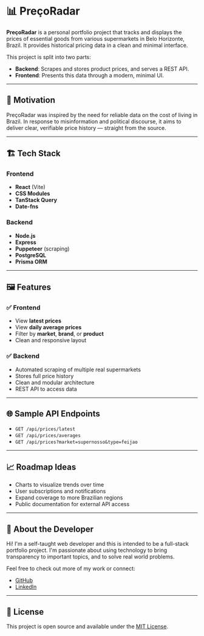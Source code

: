 # 📊 PreçoRadar

**PreçoRadar** is a personal portfolio project that tracks and displays the prices of essential goods from various supermarkets in Belo Horizonte, Brazil. It provides historical pricing data in a clean and minimal interface.

This project is split into two parts:

- **Backend**: Scrapes and stores product prices, and serves a REST API.
- **Frontend**: Presents this data through a modern, minimal UI.

---

## 🧠 Motivation

PreçoRadar was inspired by the need for reliable data on the cost of living in Brazil. In response to misinformation and political discourse, it aims to deliver clear, verifiable price history — straight from the source.

---

## 🏗️ Tech Stack

### Frontend

- **React** (Vite)
- **CSS Modules**
- **TanStack Query**
- **Date-fns**

### Backend

- **Node.js**
- **Express**
- **Puppeteer** (scraping)
- **PostgreSQL**
- **Prisma ORM**

---

## 🖼️ Features

### ✅ Frontend

- View **latest prices**
- View **daily average prices**
- Filter by **market**, **brand**, or **product**
- Clean and responsive layout

### ✅ Backend

- Automated scraping of multiple real supermarkets
- Stores full price history
- Clean and modular architecture
- REST API to access data

---

## 🌐 Sample API Endpoints

- `GET /api/prices/latest`
- `GET /api/prices/averages`
- `GET /api/prices?market=supernosso&type=feijao`

---

## 📈 Roadmap Ideas

- Charts to visualize trends over time
- User subscriptions and notifications
- Expand coverage to more Brazilian regions
- Public documentation for external API access

---

## 🙋 About the Developer

Hi! I'm a self-taught web developer and this is intended to be a full-stack portfolio project. I'm passionate about using technology to bring transparency to important topics, and to solve real world problems.

Feel free to check out more of my work or connect:

- [GitHub](https://github.com/ToastedGMS)
- [LinkedIn](https://www.linkedin.com/in/gabriel-siqueira-5256111ab/)

---

## 📄 License

This project is open source and available under the [MIT License](LICENSE).
